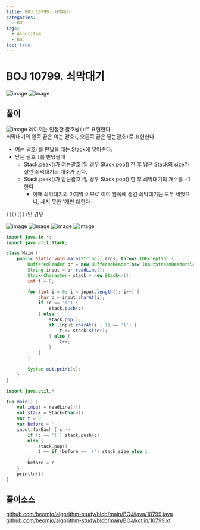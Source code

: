 ```yaml
---
title: BOJ 10799. 쇠막대기
categories:
  - BOJ
tags:
  - Algorithm
  - BOJ
toc: true
---
```


# **BOJ 10799. 쇠막대기**
![image](https://user-images.githubusercontent.com/39984656/134812296-3db6e5cc-c4a6-4775-ba5c-eaec9beddac8.png)
![image](https://user-images.githubusercontent.com/39984656/134812298-86f3d7b1-821c-47e9-86b4-f4386fbf3704.png)

## **풀이**
![image](https://user-images.githubusercontent.com/39984656/134812314-8f1e9fc9-e19d-4fa4-8b16-22e8314607c2.png)
레이저는 인접한 괄호쌍`()`로 표현한다.  
쇠막대기의 왼쪽 끝은 여는 괄호`(`, 오른쪽 끝은 닫는괄호`)`로 표현한다.   
  
-   여는 괄호`(`를 만났을 때는 Stack에 넣어준다.
-   닫는 괄호 `)`를 만났을때
    -   Stack.peak()가 여는괄호`(`일 경우 Stack.pop() 한 후 남은 Stack의 size가 잘린 쇠막대기의 개수가 된다.
    -   Stack.peak()가 닫는괄호`)`일 경우 Stack.pop() 한 후 쇠막대기의 개수를 +1 한다
        -   이때 쇠막대기의 마지막 이므로 이미 왼쪽에 생긴 쇠막대기는 모두 세었으니, 세지 못한 1개만 더한다

`((()()))`인 경우

![image](https://user-images.githubusercontent.com/39984656/134812324-5954e5aa-fc5e-4353-ab29-3e7bfa71330d.png)
![image](https://user-images.githubusercontent.com/39984656/134812325-cc9a508f-f498-403c-9acc-c9e231474c0f.png)
![image](https://user-images.githubusercontent.com/39984656/134812327-a6c2112f-0aa7-4865-acf2-65a382658d5e.png)
![image](https://user-images.githubusercontent.com/39984656/134812329-87585b08-e390-4809-8f75-a063ec67f518.png)


```java
import java.io.*;
import java.util.Stack;

class Main {
    public static void main(String[] args) throws IOException {
        BufferedReader br = new BufferedReader(new InputStreamReader(System.in));
        String input = br.readLine();
        Stack<Character> stack = new Stack<>();
        int t = 0;

        for (int i = 0; i < input.length(); i++) {
            char c = input.charAt(i);
            if (c == '(') {
                stack.push(c);
            } else {
                stack.pop();
                if (input.charAt(i - 1) == '(') {
                    t += stack.size();
                } else {
                    t++;
                }
            }
        }

        System.out.print(t);
    }
}
```

```kotlin
import java.util.*

fun main() {
    val input = readLine()!!
    val stack = Stack<Char>()
    var t = 0
    var before = ' '
    input.forEach { c ->
        if (c == '(') stack.push(c)
        else {
            stack.pop()
            t += if (before == '(') stack.size else 1
        }
        before = c
    }
    println(t)
}
```

## 풀이소스
[github.com/beomjo/algorithm-study/blob/main/BOJ/java/10799.java](https://github.com/beomjo/algorithm-study/blob/main/BOJ/java/10799.java)
[github.com/beomjo/algorithm-study/blob/main/BOJ/kotlin/10799.kt](https://github.com/beomjo/algorithm-study/blob/main/BOJ/kotlin/10799.kt)